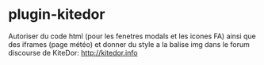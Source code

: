 # plugin-kitedor
Autoriser du code html (pour les fenetres modals et les icones FA) ainsi que des iframes (page météo) et donner du style a la balise img dans le forum discourse de KiteDor: 
http://kitedor.info
